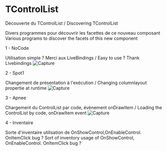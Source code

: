 # TControlList
Découverte du TControlList /  Discovering TControlList 

Divers programmes pour découvrir les facettes de ce nouveau composant
Various programs to discover the facets of this new component

1 - NoCode 

Utilisation simple ? Merci aux LiveBindings  / Easy to use ? Thank Livebindings
![Capture](https://user-images.githubusercontent.com/51124639/114027799-0c03b880-9878-11eb-85bf-96a331856abb.PNG)

2 - Spot1

Changement de présentation à l'exécution / Changing columnlayout propertie at runtime
![Capture](https://user-images.githubusercontent.com/51124639/114030983-32772300-987b-11eb-98bd-fc0b4a6ad43a.PNG)

3 - Apnee

Chargement du ControlList par code, évènement onDrawItem / Loading the ControlList by code, onDrawItem event
![Capture](https://user-images.githubusercontent.com/51124639/114035957-e7134380-987f-11eb-8b13-0a139f63746c.PNG)

4 - Inventaire

Sorte d'inventaire utilisation de OnShowControl,OnEnableControl. OnItemClick bug ? 
Sort of inventory  usage of OnShowControl, OnEnableControl. OnItemClick bug ?
